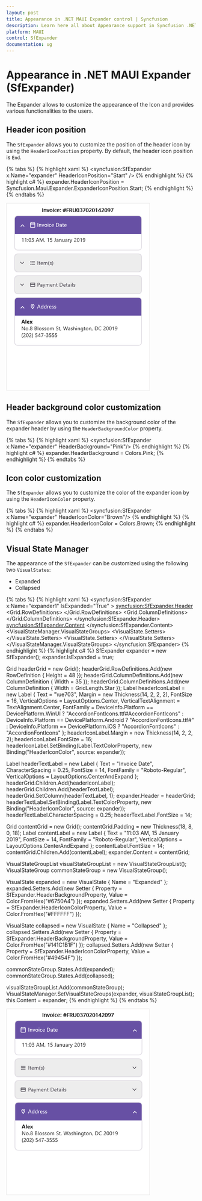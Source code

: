 ```yaml
---
layout: post
title: Appearance in .NET MAUI Expander control | Syncfusion
description: Learn here all about Appearance support in Syncfusion .NET MAUI Expander (SfExpander) control and more.
platform: MAUI
control: SfExpander
documentation: ug
---
```


# Appearance in .NET MAUI Expander (SfExpander)

The Expander allows to customize the appearance of the Icon and provides various functionalities to the users.

## Header icon position 

The `SfExpander` allows you to customize the position of the header icon by using the `HeaderIconPosition` property. By default, the header icon position is `End`. 

{% tabs %}
{% highlight xaml %}
    <syncfusion:SfExpander x:Name="expander" HeaderIconPosition="Start" />
{% endhighlight %}
{% highlight c# %}
    expander.HeaderIconPosition = Syncfusion.Maui.Expander.ExpanderIconPosition.Start;
{% endhighlight %}
{% endtabs %}

![.Net MAUI Expander with HeaderIconPosition Start](Images/maui-expander-with-headericonposition.png)

## Header background color customization

The `SfExpander` allows you to customize the background color of the expander header by using the `HeaderBackgroundColor` property.

{% tabs %}
{% highlight xaml %}
    <syncfusion:SfExpander x:Name="expander" HeaderBackground="Pink"/>
{% endhighlight %}
{% highlight c# %}
    expander.HeaderBackground = Colors.Pink;
{% endhighlight %}
{% endtabs %}

## Icon color customization

The `SfExpander` allows you to customize the color of the expander icon by using the `HeaderIconColor` property.

{% tabs %}
{% highlight xaml %}
    <syncfusion:SfExpander x:Name="expander" HeaderIconColor="Brown"/>
{% endhighlight %}
{% highlight c# %}
    expander.HeaderIconColor = Colors.Brown;
{% endhighlight %}
{% endtabs %}

## Visual State Manager

The appearance of the `SfExpander` can be customized using the following two `VisualStates`:

* Expanded
* Collapsed

{% tabs %}
{% highlight xaml %}
<syncfusion:SfExpander x:Name="expander1" IsExpanded="True" >
    <syncfusion:SfExpander.Header>
        <Grid >
            <Grid.RowDefinitions>
                <RowDefinition Height="48"/>
            </Grid.RowDefinitions>
            <Grid.ColumnDefinitions>
                <ColumnDefinition Width="35"/>
                <ColumnDefinition Width="*"/>
            </Grid.ColumnDefinitions>
            <Label Text="&#xe703;" FontSize="16" Margin="14,2,2,2"
                                    TextColor="{Binding Path=HeaderIconColor,Source={x:Reference expander1}}"
                                    FontFamily='{OnPlatform Android=AccordionFontIcons.ttf#,WinUI=AccordionFontIcons.ttf#AccordionFontIcons,MacCatalyst=AccordionFontIcons,iOS=AccordionFontIcons}'
                                    VerticalOptions="Center" VerticalTextAlignment="Center"/>
            <Label CharacterSpacing="0.25" TextColor="{Binding Path=HeaderIconColor,Source={x:Reference expander1}}" FontFamily="Roboto-Regular"  Text="Invoice Date" FontSize="14" Grid.Column="1" VerticalOptions="CenterAndExpand"/>
            </Grid>
    </syncfusion:SfExpander.Header>
    <syncfusion:SfExpander.Content>
        <Grid Padding="18,8,0,18" >
            <Label CharacterSpacing="0.25" FontFamily="Roboto-Regular"  Text="11:03 AM, 15 January 2019" FontSize="14" VerticalOptions="CenterAndExpand"/>
        </Grid>
    </syncfusion:SfExpander.Content>
    <VisualStateManager.VisualStateGroups>
        <VisualStateGroupList>
            <VisualStateGroup>
                <VisualState Name="Expanded">
                    <VisualState.Setters>
                            <Setter Property="HeaderBackground" Value="#6750A4"/>
                            <Setter Property="HeaderIconColor" Value="#FFFFFF"/>
                        </VisualState.Setters>
                </VisualState>
                <VisualState Name="Collapsed">
                    <VisualState.Setters>
                            <Setter Property="HeaderBackground" Value="#141C1B1F"/>
                            <Setter Property="HeaderIconColor" Value="#49454F"/>
                        </VisualState.Setters>
                </VisualState>
            </VisualStateGroup>
        </VisualStateGroupList>
    </VisualStateManager.VisualStateGroups>
</syncfusion:SfExpander>
{% endhighlight %}
{% highlight c# %}
SfExpander expander = new SfExpander();
expander.IsExpanded = true;

Grid headerGrid = new Grid();
headerGrid.RowDefinitions.Add(new RowDefinition { Height = 48 });
headerGrid.ColumnDefinitions.Add(new ColumnDefinition { Width = 35 });
headerGrid.ColumnDefinitions.Add(new ColumnDefinition { Width = GridLength.Star });
Label headerIconLabel = new Label { Text = "\ue703", Margin = new Thickness(14, 2, 2, 2), FontSize = 16, VerticalOptions = LayoutOptions.Center, VerticalTextAlignment = TextAlignment.Center, FontFamily = DeviceInfo.Platform == DevicePlatform.WinUI ? "AccordionFontIcons.ttf#AccordionFontIcons" : DeviceInfo.Platform == DevicePlatform.Android ? "AccordionFontIcons.ttf#" : DeviceInfo.Platform == DevicePlatform.iOS ? "AccordionFontIcons" : "AccordionFontIcons" };
headerIconLabel.Margin = new Thickness(14, 2, 2, 2);
headerIconLabel.FontSize = 16;
headerIconLabel.SetBinding(Label.TextColorProperty, new Binding("HeaderIconColor", source: expander));

Label headerTextLabel = new Label { Text = "Invoice Date", CharacterSpacing = 0.25, FontSize = 14, FontFamily = "Roboto-Regular", VerticalOptions = LayoutOptions.CenterAndExpand };
headerGrid.Children.Add(headerIconLabel);
headerGrid.Children.Add(headerTextLabel);
headerGrid.SetColumn(headerTextLabel, 1);
expander.Header = headerGrid;
headerTextLabel.SetBinding(Label.TextColorProperty, new Binding("HeaderIconColor", source: expander));
headerTextLabel.CharacterSpacing = 0.25;
headerTextLabel.FontSize = 14;

Grid contentGrid = new Grid();
contentGrid.Padding = new Thickness(18, 8, 0, 18);
Label contentLabel = new Label { Text = "11:03 AM, 15 January 2019", FontSize = 14, FontFamily = "Roboto-Regular", VerticalOptions = LayoutOptions.CenterAndExpand };
contentLabel.FontSize = 14;
contentGrid.Children.Add(contentLabel);
expander.Content = contentGrid;

VisualStateGroupList visualStateGroupList = new VisualStateGroupList();
VisualStateGroup commonStateGroup = new VisualStateGroup();

VisualState expanded = new VisualState
{
    Name = "Expanded"
};
expanded.Setters.Add(new Setter { Property = SfExpander.HeaderBackgroundProperty, Value = Color.FromHex("#6750A4") });
expanded.Setters.Add(new Setter { Property = SfExpander.HeaderIconColorProperty, Value = Color.FromHex("#FFFFFF") });

VisualState collapsed = new VisualState
{
    Name = "Collapsed"
};
collapsed.Setters.Add(new Setter { Property = SfExpander.HeaderBackgroundProperty, Value = Color.FromHex("#141C1B1F") });
collapsed.Setters.Add(new Setter { Property = SfExpander.HeaderIconColorProperty, Value = Color.FromHex("#49454F") });

commonStateGroup.States.Add(expanded);
commonStateGroup.States.Add(collapsed);

visualStateGroupList.Add(commonStateGroup);
VisualStateManager.SetVisualStateGroups(expander, visualStateGroupList);
this.Content = expander;
{% endhighlight %}
{% endtabs %}

![.Net MAUI Expander with VSM](Images/maui-expander-with-vsm.png)

